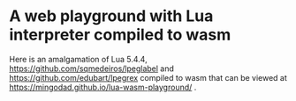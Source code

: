 # A web playground with Lua interpreter compiled to wasm

Here is an amalgamation of Lua 5.4.4, https://github.com/sqmedeiros/lpeglabel and https://github.com/edubart/lpegrex compiled to wasm that can be viewed at https://mingodad.github.io/lua-wasm-playground/ .
